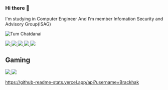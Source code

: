 ### Hi there 👋

I'm studying in Computer Engineer
And I'm member Infomation Security and Advisory Group(ISAG) 


![Tum Chatdanai](https://cdn.discordapp.com/attachments/876773640367136799/895594299750748170/banner-welcome.gif)

<a href="https://web.facebook.com/Chatdabai/">
   <img src=https://img.shields.io/badge/Facebook-1877F2?style=for-the-badge&logo=facebook&logoColor=white>
</a>
<a href="https://www.instagram.com/tumchatda__/">
   <img src=https://img.shields.io/badge/Instagram-E4405F?style=for-the-badge&logo=instagram&logoColor=white>
</a>
<a href="https://twitter.com/Brackhak">
   <img src=https://img.shields.io/badge/Twitter-1DA1F2?style=for-the-badge&logo=twitter&logoColor=white>
</a>
<a href="https://www.youtube.com/user/tmgame007/videos">
   <img src=https://img.shields.io/badge/YouTube-FF0000?style=for-the-badge&logo=youtube&logoColor=white>
</a>
<a href="https://www.tiktok.com/@chattotum">
   <img src=https://img.shields.io/badge/TikTok-000000?style=for-the-badge&logo=tiktok&logoColor=white>
</a>



## Gaming
<a href="https://steamcommunity.com/profiles/76561198106182272/">
   <img src=https://img.shields.io/badge/Steam-000000?style=for-the-badge&logo=steam&logoColor=white>
</a>
<a href="https://www.origin.com/tha/th-th/profile/achievements">
   <img src=https://img.shields.io/badge/Itch.io-FA5C5C?style=for-the-badge&logo=itchdotio&logoColor=white>
</a>


https://github-readme-stats.vercel.app/api?username=Brackhak
<!--
**Brackhak/Brackhak** is a ✨ _special_ ✨ repository because its `README.md` (this file) appears on your GitHub profile.

Here are some ideas to get you started:

- 🔭 I’m currently working on ...
- 🌱 I’m currently learning ...
- 👯 I’m looking to collaborate on ...
- 🤔 I’m looking for help with ...
- 💬 Ask me about ...
- 📫 How to reach me: ...
- 😄 Pronouns: ...
- ⚡ Fun fact: ...
-->
